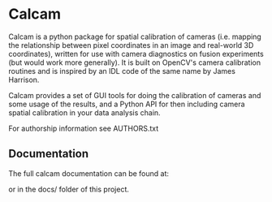 # Calcam
Calcam is a python package for spatial calibration of cameras (i.e. mapping the relationship between pixel coordinates in an image and real-world 3D coordinates), written for use with camera diagnostics on fusion experiments (but would work more generally). It is built on OpenCV's camera calibration routines and is inspired by an IDL code of the same name by James Harrison.

Calcam provides a set of GUI tools for doing the calibration of cameras and some usage of the results, and a Python API for then including camera spatial calibration in your data analysis chain.

For authorship information see AUTHORS.txt

## Documentation

The full calcam documentation can be found at:

or in the docs/ folder of this project.


